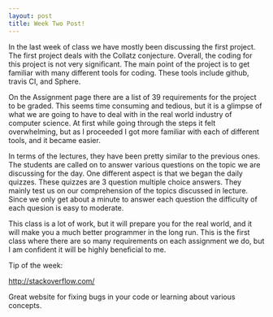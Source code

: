 ```yaml
---
layout: post
title: Week Two Post!
---
```


In the last week of class we have mostly been discussing the first project. The first project deals with the Collatz conjecture. Overall, the coding for this project is not very significant. The main point of the project is to get familiar with many different tools for coding. These tools include github, travis CI, and Sphere. 

On the Assignment page there are a list of 39 requirements for the project to be graded. This seems time consuming and tedious, but it is a glimpse of what we are going to have to deal with in the real world industry of computer science. At first while going through the steps it felt overwhelming, but as I proceeded I got more familiar with each of different tools, and it became easier. 

In terms of the lectures, they have been pretty similar to the previous ones. The students are called on to answer various questions on the topic we are discussing for the day. One different aspect is that we began the daily quizzes. These quizzes are 3 question multiple choice answers. They mainly test us on our comprehension of the topics discussed in lecture. Since we only get about a minute to answer each question the difficulty of each quesion is easy to moderate.

This class is a lot of work, but it will prepare you for the real world, and it will make you a much better programmer in the long run. This is the first class where there are so many requirements on each assignment we do, but I am confident it will be highly beneficial to me. 

Tip of the week:

<a href="http://stackoverflow.com/">http://stackoverflow.com/</a> 

Great website for fixing bugs in your code or learning about various concepts.
